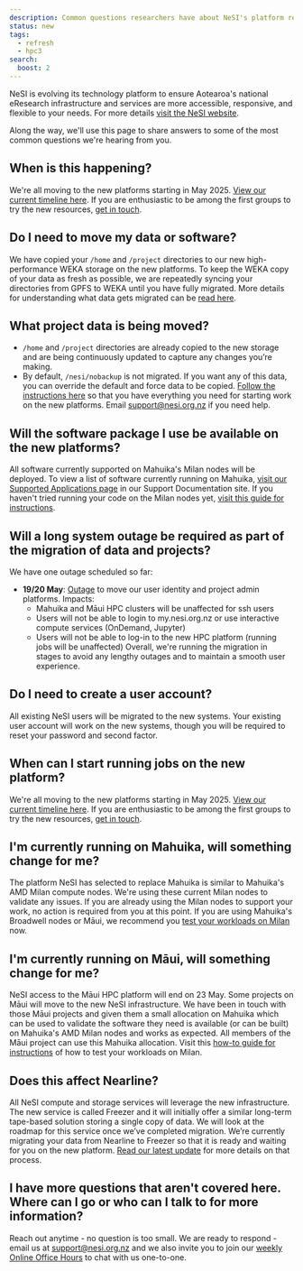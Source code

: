 ```yaml
---
description: Common questions researchers have about NeSI's platform refresh.
status: new
tags: 
  - refresh
  - hpc3
search:
  boost: 2
---
```


NeSI is evolving its technology platform to ensure Aotearoa's national eResearch infrastructure and services are more accessible, responsive, and flexible to your needs. For more details [visit the NeSI website](https://www.nesi.org.nz/platform-refresh).

Along the way, we'll use this page to share answers to some of the most common questions we're hearing from you.

## When is this happening?

We're all moving to the new platforms starting in May 2025. [View our current timeline here](https://docs.nesi.org.nz/General/Announcements/migration_timeline_and_transition_plan/). If you are enthusiastic to be among the first groups to try the new resources, [get in touch](mailto:support@nesi.org.nz).

## Do I need to move my data or software?

We have copied your `/home` and `/project` directories to our new high-performance WEKA storage on the new platforms. To keep the WEKA copy of your data as fresh as possible, we are repeatedly syncing your directories from GPFS to WEKA until you have fully migrated. More details for understanding what data gets migrated can be [read here](https://docs.nesi.org.nz/Storage/File_Systems_and_Quotas/Moving_to_the_new_filesystem/).

## What project data is being moved?

- `/home` and `/project` directories are already copied to the new storage and are being continuously updated to capture any changes you’re making. 
- By default, `/nesi/nobackup` is not migrated. If you want any of this data, you can override the default and force data to be copied. [Follow the instructions here](https://docs.nesi.org.nz/Storage/File_Systems_and_Quotas/Moving_to_the_new_filesystem/) so that you have everything you need for starting work on the new platforms. Email support@nesi.org.nz if you need help.

## Will the software package I use be available on the new platforms?

All software currently supported on Mahuika's Milan nodes will be deployed. To view a list of software currently running on Mahuika, [visit our Supported Applications page](https://docs.nesi.org.nz/Scientific_Computing/Supported_Applications/) in our Support Documentation site. If you haven't tried running your code on the Milan nodes yet, [visit this guide for instructions](https://docs.nesi.org.nz/General/Announcements/Preparing_your_code_for_use_on_NeSIs_new_HPC_platform/).

## Will a long system outage be required as part of the migration of data and projects?

We have one outage scheduled so far:
- **19/20 May**: [Outage](https://status.nesi.org.nz/incidents/3y3ttj57fts6) to move our user identity and project admin platforms. Impacts:
  - Mahuika and Māui HPC clusters will be unaffected for ssh users
  - Users will not be able to login to my.nesi.org.nz or use interactive compute services (OnDemand, Jupyter)
  - Users will not be able to log-in to the new HPC platform (running jobs will be unaffected)
Overall, we're running the migration in stages to avoid any lengthy outages and to maintain a smooth user experience. 

## Do I need to create a user account?

All existing NeSI users will be migrated to the new systems. Your existing user account will work on the new systems, though you will be required to reset your password and second factor.

## When can I start running jobs on the new platform?

We're all moving to the new platforms starting in May 2025. [View our current timeline here](https://docs.nesi.org.nz/General/Announcements/migration_timeline_and_transition_plan/). If you are enthusiastic to be among the first groups to try the new resources, [get in touch](mailto:support@nesi.org.nz).

## I'm currently running on Mahuika, will something change for me?

The platform NeSI has selected to replace Mahuika is similar to Mahuika's AMD Milan compute nodes. We're using these current Milan nodes to validate any issues. If you are already using the Milan nodes to support your work, no action is required from you at this point. If you are using Mahuika's Broadwell nodes or Māui, we recommend you [test your workloads on Milan](https://docs.nesi.org.nz/General/Announcements/Preparing_your_code_for_use_on_NeSIs_new_HPC_platform/) now.

## I'm currently running on Māui, will something change for me?

NeSI access to the Māui HPC platform will end on 23 May. Some projects on Māui will move to the new NeSI infrastructure. We have been in touch with those Māui projects and given them a small allocation on Mahuika which can be used to validate the software they need is available (or can be built) on Mahuika's AMD Milan nodes and works as expected. All members of the Māui project can use this Mahuika allocation. Visit this [how-to guide for instructions](https://docs.nesi.org.nz/General/Announcements/Preparing_your_code_for_use_on_NeSIs_new_HPC_platform/) of how to test your workloads on Milan.

## Does this affect Nearline?

All NeSI compute and storage services will leverage the new infrastructure. The new service is called Freezer and it will initially offer a similar long-term tape-based solution storing a single copy of data. We will look at the roadmap for this service once we’ve completed migration. We’re currently migrating your data from Nearline to Freezer so that it is ready and waiting for you on the new platform. [Read our latest update](https://docs.nesi.org.nz/General/Announcements/update_to_nearline_service/) for more details on that process.

## I have more questions that aren't covered here. Where can I go or who can I talk to for more information?

Reach out anytime - no question is too small. We are ready to respond - email us at [support@nesi.org.nz](mailto:support@nesi.org.nz) and we also invite you to join our [weekly Online Office Hours](https://docs.nesi.org.nz/Getting_Started/Getting_Help/Weekly_Online_Office_Hours/) to chat with us one-to-one.
